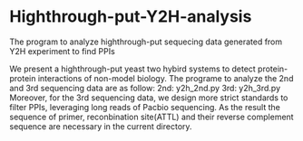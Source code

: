 # Highthrough-put-Y2H-analysis
The program to analyze highthrough-put sequecing data generated from Y2H experiment to find PPIs

We present a highthrough-put yeast two hybird systems to detect protein-protein interactions of non-model biology. The programe to analyze the 2nd and 3rd sequencing data are as follow:
2nd: y2h_2nd.py
3rd: y2h_3rd.py
Moreover, for the 3rd sequencing data, we design more strict standards to filter PPIs, leveraging long reads of Pacbio sequencing. As the result the sequence of primer, reconbination site(ATTL) and their reverse complement sequence are necessary in the current directory.
